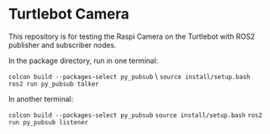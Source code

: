 # Turtlebot Camera

This repository is for testing the Raspi Camera on the Turtlebot with ROS2 publisher and subscriber nodes.

In the package directory, run in one terminal:

`colcon build --packages-select py_pubsub` \\
`source install/setup.bash`
`ros2 run py_pubsub talker`

In another terminal:

`colcon build --packages-select py_pubsub`
`source install/setup.bash`
`ros2 run py_pubsub listener`
